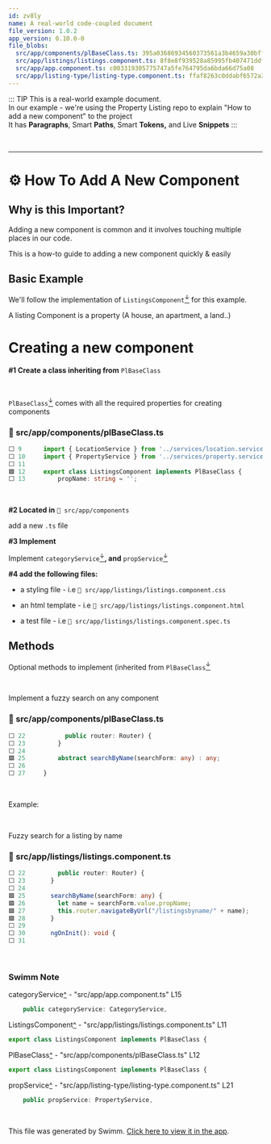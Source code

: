 ```yaml
---
id: zv8ly
name: A real-world code-coupled document
file_version: 1.0.2
app_version: 0.10.0-0
file_blobs:
  src/app/components/plBaseClass.ts: 395a03686934560373561a3b4659a30bffdedea4
  src/app/listings/listings.component.ts: 8f8e8f939528a85995fb407471ddf494b79c3b60
  src/app/app.component.ts: c003319305775747a5fe764795da6bda66d75a08
  src/app/listing-type/listing-type.component.ts: ffaf8263c0ddabf6572a31212f414e7fc206c856
---
```


<!--BANNER-->
::: TIP
This is a real-world example document.  
In our example - we're using the Property Listing repo to explain "How to add a new component" to the project  
It has **Paragraphs**, Smart **Paths**, Smart **Tokens,** and Live **Snippets**
:::

<br/>




* * *




# ⚙️ How To Add A New Component




## Why is this Important?

Adding a new component is common and it involves touching multiple places in our code.

This is a how-to guide to adding a new component quickly & easily




## Basic Example

We'll follow the implementation of `ListingsComponent`[<sup id="1iCFu2">↓</sup>](#f-1iCFu2) for this example.

A listing Component is a property (A house, an apartment, a land..)




# Creating a new component

**#1 Create a class inheriting from** `PlBaseClass`

<br/>

`PlBaseClass`[<sup id="Fs8t0">↓</sup>](#f-Fs8t0) comes with all the required properties for creating components
<!-- NOTE-swimm-snippet: the lines below link your snippet to Swimm -->
### 📄 src/app/components/plBaseClass.ts
```typescript
⬜ 9      import { LocationService } from '../services/location.service';
⬜ 10     import { PropertyService } from '../services/property.service';
⬜ 11     
🟩 12     export class ListingsComponent implements PlBaseClass {
⬜ 13         propName: string = '';
```

<br/>

**#2 Located in** `📄 src/app/components`

add a new `.ts` file




**#3 Implement**

Implement `categoryService`[<sup id="ZtnDEE">↓</sup>](#f-ZtnDEE)**, and** `propService`[<sup id="Z13pftq">↓</sup>](#f-Z13pftq)




**#4 add the following files:**

*   a styling file - i.e `📄 src/app/listings/listings.component.css`
    
*   an html template - i.e `📄 src/app/listings/listings.component.html`
    
*   a test file - i.e `📄 src/app/listings/listings.component.spec.ts`
    




## Methods

Optional methods to implement (inherited from `PlBaseClass`[<sup id="Fs8t0">↓</sup>](#f-Fs8t0)

<br/>

Implement a fuzzy search on any component
<!-- NOTE-swimm-snippet: the lines below link your snippet to Swimm -->
### 📄 src/app/components/plBaseClass.ts
```typescript
⬜ 22           public router: Router) {
⬜ 23         }
⬜ 24     
🟩 25         abstract searchByName(searchForm: any) : any;
⬜ 26          
⬜ 27     }
```

<br/>

Example:

<br/>

Fuzzy search for a listing by name
<!-- NOTE-swimm-snippet: the lines below link your snippet to Swimm -->
### 📄 src/app/listings/listings.component.ts
```typescript
⬜ 22         public router: Router) {
⬜ 23       }
⬜ 24     
🟩 25       searchByName(searchForm: any) {
🟩 26         let name = searchForm.value.propName;
🟩 27         this.router.navigateByUrl("/listingsbyname/" + name);
🟩 28       }
⬜ 29     
⬜ 30       ngOnInit(): void {
⬜ 31     
```

<br/>

<!-- THIS IS AN AUTOGENERATED SECTION. DO NOT EDIT THIS SECTION DIRECTLY -->
### Swimm Note

<span id="f-ZtnDEE">categoryService</span>[^](#ZtnDEE) - "src/app/app.component.ts" L15
```typescript
    public categoryService: CategoryService,
```

<span id="f-1iCFu2">ListingsComponent</span>[^](#1iCFu2) - "src/app/listings/listings.component.ts" L11
```typescript
export class ListingsComponent implements PlBaseClass {
```

<span id="f-Fs8t0">PlBaseClass</span>[^](#Fs8t0) - "src/app/components/plBaseClass.ts" L12
```typescript
export class ListingsComponent implements PlBaseClass {
```

<span id="f-Z13pftq">propService</span>[^](#Z13pftq) - "src/app/listing-type/listing-type.component.ts" L21
```typescript
    public propService: PropertyService,
```

<br/>

This file was generated by Swimm. [Click here to view it in the app](http://localhost:5000/repos/Z2l0aHViJTNBJTNBcHJvcGVydHktbGlzdGluZy1zYW5kYm94JTNBJTNBc3dpbW1pbw==/docs/zv8ly).